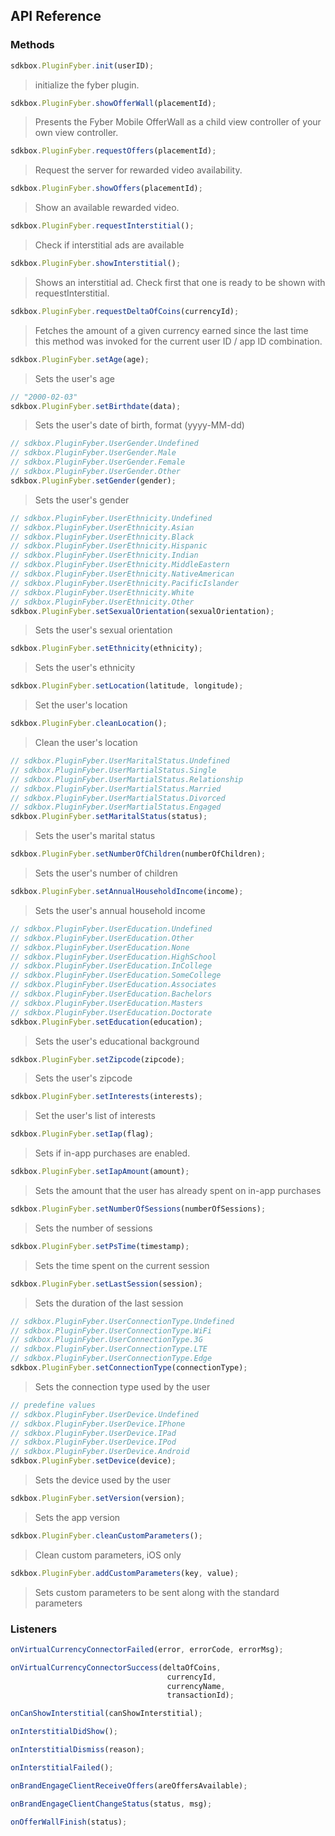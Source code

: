 ## API Reference

### Methods
```javascript
sdkbox.PluginFyber.init(userID);
```
> initialize the fyber plugin.

```javascript
sdkbox.PluginFyber.showOfferWall(placementId);
```
> Presents the Fyber Mobile OfferWall as a child view controller of your own view controller.

```javascript
sdkbox.PluginFyber.requestOffers(placementId);
```
> Request the server for rewarded video availability.

```javascript
sdkbox.PluginFyber.showOffers(placementId);
```
> Show an available rewarded video.

```javascript
sdkbox.PluginFyber.requestInterstitial();
```
> Check if interstitial ads are available

```javascript
sdkbox.PluginFyber.showInterstitial();
```
> Shows an interstitial ad. Check first that one is ready to be shown with requestInterstitial.

```javascript
sdkbox.PluginFyber.requestDeltaOfCoins(currencyId);
```
> Fetches the amount of a given currency earned since the last time this method was
invoked for the current user ID / app ID combination.

```javascript
sdkbox.PluginFyber.setAge(age);
```
>  Sets the user's age

```javascript
// "2000-02-03"
sdkbox.PluginFyber.setBirthdate(data);
```
>  Sets the user's date of birth, format (yyyy-MM-dd)

```javascript
// sdkbox.PluginFyber.UserGender.Undefined
// sdkbox.PluginFyber.UserGender.Male
// sdkbox.PluginFyber.UserGender.Female
// sdkbox.PluginFyber.UserGender.Other
sdkbox.PluginFyber.setGender(gender);
```
>  Sets the user's gender

```javascript
// sdkbox.PluginFyber.UserEthnicity.Undefined
// sdkbox.PluginFyber.UserEthnicity.Asian
// sdkbox.PluginFyber.UserEthnicity.Black
// sdkbox.PluginFyber.UserEthnicity.Hispanic
// sdkbox.PluginFyber.UserEthnicity.Indian
// sdkbox.PluginFyber.UserEthnicity.MiddleEastern
// sdkbox.PluginFyber.UserEthnicity.NativeAmerican
// sdkbox.PluginFyber.UserEthnicity.PacificIslander
// sdkbox.PluginFyber.UserEthnicity.White
// sdkbox.PluginFyber.UserEthnicity.Other
sdkbox.PluginFyber.setSexualOrientation(sexualOrientation);
```
>  Sets the user's sexual orientation

```javascript
sdkbox.PluginFyber.setEthnicity(ethnicity);
```
>  Sets the user's ethnicity

```javascript
sdkbox.PluginFyber.setLocation(latitude, longitude);
```
>  Set the user's location

```javascript
sdkbox.PluginFyber.cleanLocation();
```
> Clean the user's location

```javascript
// sdkbox.PluginFyber.UserMaritalStatus.Undefined
// sdkbox.PluginFyber.UserMartialStatus.Single
// sdkbox.PluginFyber.UserMartialStatus.Relationship
// sdkbox.PluginFyber.UserMartialStatus.Married
// sdkbox.PluginFyber.UserMartialStatus.Divorced
// sdkbox.PluginFyber.UserMartialStatus.Engaged
sdkbox.PluginFyber.setMaritalStatus(status);
```
>  Sets the user's marital status

```javascript
sdkbox.PluginFyber.setNumberOfChildren(numberOfChildren);
```
>  Sets the user's number of children

```javascript
sdkbox.PluginFyber.setAnnualHouseholdIncome(income);
```
>  Sets the user's annual household income

```javascript
// sdkbox.PluginFyber.UserEducation.Undefined
// sdkbox.PluginFyber.UserEducation.Other
// sdkbox.PluginFyber.UserEducation.None
// sdkbox.PluginFyber.UserEducation.HighSchool
// sdkbox.PluginFyber.UserEducation.InCollege
// sdkbox.PluginFyber.UserEducation.SomeCollege
// sdkbox.PluginFyber.UserEducation.Associates
// sdkbox.PluginFyber.UserEducation.Bachelors
// sdkbox.PluginFyber.UserEducation.Masters
// sdkbox.PluginFyber.UserEducation.Doctorate
sdkbox.PluginFyber.setEducation(education);
```
>  Sets the user's educational background

```javascript
sdkbox.PluginFyber.setZipcode(zipcode);
```
>  Sets the user's zipcode

```javascript
sdkbox.PluginFyber.setInterests(interests);
```
>  Set the user's list of interests

```javascript
sdkbox.PluginFyber.setIap(flag);
```
>  Sets if in-app purchases are enabled.

```javascript
sdkbox.PluginFyber.setIapAmount(amount);
```
>  Sets the amount that the user has already spent on in-app purchases

```javascript
sdkbox.PluginFyber.setNumberOfSessions(numberOfSessions);
```
>  Sets the number of sessions

```javascript
sdkbox.PluginFyber.setPsTime(timestamp);
```
>  Sets the time spent on the current session

```javascript
sdkbox.PluginFyber.setLastSession(session);
```
>  Sets the duration of the last session

```javascript
// sdkbox.PluginFyber.UserConnectionType.Undefined
// sdkbox.PluginFyber.UserConnectionType.WiFi
// sdkbox.PluginFyber.UserConnectionType.3G
// sdkbox.PluginFyber.UserConnectionType.LTE
// sdkbox.PluginFyber.UserConnectionType.Edge
sdkbox.PluginFyber.setConnectionType(connectionType);
```
>  Sets the connection type used by the user

```javascript
// predefine values
// sdkbox.PluginFyber.UserDevice.Undefined
// sdkbox.PluginFyber.UserDevice.IPhone
// sdkbox.PluginFyber.UserDevice.IPad
// sdkbox.PluginFyber.UserDevice.IPod
// sdkbox.PluginFyber.UserDevice.Android
sdkbox.PluginFyber.setDevice(device);
```
>  Sets the device used by the user

```javascript
sdkbox.PluginFyber.setVersion(version);
```
>  Sets the app version

```javascript
sdkbox.PluginFyber.cleanCustomParameters();
```
> Clean custom parameters, iOS only

```javascript
sdkbox.PluginFyber.addCustomParameters(key, value);
```
>  Sets custom parameters to be sent along with the standard parameters


### Listeners
```javascript
onVirtualCurrencyConnectorFailed(error, errorCode, errorMsg);
```

```javascript
onVirtualCurrencyConnectorSuccess(deltaOfCoins,
                                   currencyId,
                                   currencyName,
                                   transactionId);
```

```javascript
onCanShowInterstitial(canShowInterstitial);
```

```javascript
onInterstitialDidShow();
```

```javascript
onInterstitialDismiss(reason);
```

```javascript
onInterstitialFailed();
```

```javascript
onBrandEngageClientReceiveOffers(areOffersAvailable);
```

```javascript
onBrandEngageClientChangeStatus(status, msg);
```

```javascript
onOfferWallFinish(status);
```


